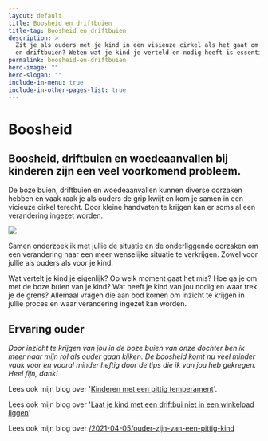 ```yaml
---
layout: default
title: Boosheid en driftbuien
title-tag: Boosheid en driftbuien
description: >
  Zit je als ouders met je kind in een visieuze cirkel als het gaat om boosheid
  en driftbuien? Weten wat je kind je verteld en nodig heeft is essentieel.
permalink: boosheid-en-driftbuien
hero-image: ""
hero-slogan: ""
include-in-menu: true
include-in-other-pages-list: true
---
```

# Boosheid

## Boosheid, driftbuien en woedeaanvallen bij kinderen zijn een veel voorkomend probleem.

De boze buien, driftbuien en woedeaanvallen kunnen diverse oorzaken hebben en vaak raak je als ouders de grip kwijt en kom je samen in een vicieuze cirkel terecht. Door kleine handvaten te krijgen kan er soms al een verandering ingezet worden.

![](/uploads/kluwen-poppetjes.png)

Samen onderzoek ik met jullie de situatie en de onderliggende oorzaken om een verandering naar een meer wenselijke situatie te verkrijgen. Zowel voor jullie als ouders als voor je kind.

Wat vertelt je kind je eigenlijk? Op welk moment gaat het mis? Hoe ga je om met de boze buien van je kind? Wat heeft je kind van jou nodig en waar trek je de grens? Allemaal vragen die aan bod komen om inzicht te krijgen in jullie proces en waar verandering ingezet kan worden.

## Ervaring ouder

*Door inzicht te krijgen van jou in de boze buien van onze dochter ben ik meer naar mijn rol als ouder gaan kijken. De boosheid komt nu veel minder vaak voor en vooral minder heftig door de tips die ik van jou heb gekregen. Heel fijn, dank!*

Lees ook mijn blog over '[Kinderen met een pittig temperament](/2019-12-10/kinderen-met-een-pittig-temperament)'.

Lees ook mijn blog over '[Laat je kind met een driftbui niet in een winkelpad liggen](https://kiannkindercoaching.nl/2019-12-22/laat-je-kind-met-een-driftbui-niet-in-een-winkelpad-liggen)'

Lees ook mijn blog over [/](/2021-14-05-2021/ouder-zijn-van-een-pittig-kind)[2021-04-05/ouder-zijn-van-een-pittig-kind](/2021-14-05-2021/ouder-zijn-van-een-pittig-kind)